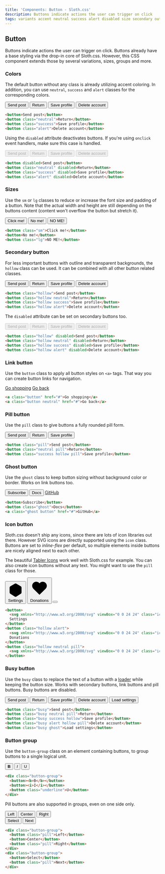 ```yaml
---
title: 'Components: Button - Sloth.css'
description: Buttons indicate actions the user can trigger on click
tags: variants accent neutral success alert disabled size secondary outline link pill ghost icon busy loading group
---
```


## Button

Buttons indicate actions the user can trigger on click. Buttons already have a base styling via the drop-in core of Sloth.css. However, this CSS component extends those by several variations, sizes, groups and more.

### Colors

The default button without any class is already utilizing accent coloring. In addition, you can use `neutral`, `success` and `alert` classes for the corresponding colors.

<div class="demo flex flex-wrap gap-4">
  <button>Send post</button>
  <button class="neutral">Return</button>
  <button class="success">Save profile</button>
  <button class="alert">Delete account</button>
</div>

```html
<button>Send post</button>
<button class="neutral">Return</button>
<button class="success">Save profile</button>
<button class="alert">Delete account</button>
```

Using the `disabled` attribute deactivates buttons. If you're using `onclick` event handlers, make sure this case is handled.

<div class="demo flex flex-wrap gap-4">
  <button disabled>Send post</button>
  <button class="neutral" disabled>Return</button>
  <button class="success" disabled>Save profile</button>
  <button class="alert" disabled>Delete account</button>
</div>

```html
<button disabled>Send post</button>
<button class="neutral" disabled>Return</button>
<button class="success" disabled>Save profile</button>
<button class="alert" disabled>Delete account</button>
```

### Sizes

Use the `sm` or `lg` classes to reduce or increase the font size and padding of a button. Note that the actual width and height are still depending on the buttons content (content won't overflow the button but stretch it).

<div class="demo flex flex-wrap items-center gap-4">
  <button class="sm">Click me!</button>
  <button>No me!</button>
  <button class="lg">NO ME!</button>
</div>

```html
<button class="sm">Click me!</button>
<button>No me!</button>
<button class="lg">NO ME!</button>
```

### Secondary button

For less important buttons with outline and transparent backgrounds, the `hollow` class can be used. It can be combined with all other button related classes.

<div class="demo flex flex-wrap gap-4">
  <button class="hollow">Send post</button>
  <button class="hollow neutral">Return</button>
  <button class="hollow success">Save profile</button>
  <button class="hollow alert">Delete account</button>
</div>

```html
<button class="hollow">Send post</button>
<button class="hollow neutral">Return</button>
<button class="hollow success">Save profile</button>
<button class="hollow alert">Delete account</button>
```

The `disabled` attribute can be set on secondary buttons too.

<div class="demo flex flex-wrap gap-4">
  <button class="hollow" disabled>Send post</button>
  <button class="hollow neutral" disabled>Return</button>
  <button class="hollow success" disabled>Save profile</button>
  <button class="hollow alert" disabled>Delete account</button>
</div>

```html
<button class="hollow" disabled>Send post</button>
<button class="hollow neutral" disabled>Return</button>
<button class="hollow success" disabled>Save profile</button>
<button class="hollow alert" disabled>Delete account</button>
```

### Link button

Use the `button` class to apply all button styles on `<a>` tags. That way you can create button links for navigation.

<div class="demo flex flex-wrap gap-4">
  <a class="button" href="#">Go shopping</a>
  <a class="button neutral" href="#">Go back</a>
</div>

```html
<a class="button" href="#">Go shopping</a>
<a class="button neutral" href="#">Go back</a>
```

### Pill button

Use the `pill` class to give buttons a fully rounded pill form.

<div class="demo flex flex-wrap gap-4">
  <button class="pill">Send post</button>
  <button class="neutral pill">Return</button>
  <button class="success hollow pill">Save profile</button>
</div>

```html
<button class="pill">Send post</button>
<button class="neutral pill">Return</button>
<button class="success hollow pill">Save profile</button>
```

### Ghost button

Use the `ghost` class to keep button sizing without background color or border. Works on link buttons too.

<div class="demo flex flex-wrap gap-4">
  <button>Subscribe</button>
  <button class="ghost">Docs</button>
  <a class="ghost button" href="#">GitHub</a>
</div>

```html
<button>Subscribe</button>
<button class="ghost">Docs</button>
<a class="ghost button" href="#">GitHub</a>
```

### Icon button

Sloth.css doesn't ship any icons, since there are lots of icon libraries out there. However SVG icons are directly supported using the `icon` class. Buttons are set to *inline-flex* per default, so multiple elements inside buttons are nicely aligned next to each other.

The beautiful <a href="https://tabler.io/icons" target="_blank">Tabler Icons</a> work well with Sloth.css for example. You can also create icon buttons without any text. You might want to use the `pill` class for those.

<div class="demo flex flex-wrap gap-4">
  <button>
    <svg xmlns="http://www.w3.org/2000/svg" viewBox="0 0 24 24" class="icon"><path stroke="none" d="M0 0h24v24H0z" fill="none"/><path d="M19.875 6.27a2.225 2.225 0 0 1 1.125 1.948v7.284c0 .809 -.443 1.555 -1.158 1.948l-6.75 4.27a2.269 2.269 0 0 1 -2.184 0l-6.75 -4.27a2.225 2.225 0 0 1 -1.158 -1.948v-7.285c0 -.809 .443 -1.554 1.158 -1.947l6.75 -3.98a2.33 2.33 0 0 1 2.25 0l6.75 3.98h-.033z" /><path d="M12 12m-3 0a3 3 0 1 0 6 0a3 3 0 1 0 -6 0" /></svg>
    Settings
  </button>
  <button class="hollow alert">
    <svg xmlns="http://www.w3.org/2000/svg" viewBox="0 0 24 24" class="icon"><path stroke="none" d="M0 0h24v24H0z" fill="none"/><path d="M19.5 12.572l-7.5 7.428l-7.5 -7.428a5 5 0 1 1 7.5 -6.566a5 5 0 1 1 7.5 6.572" /></svg>
    Donations
  </button>
  <button class="hollow neutral pill">
    <svg xmlns="http://www.w3.org/2000/svg" viewBox="0 0 24 24" class="icon"><path stroke="none" d="M0 0h24v24H0z" fill="none"/><path d="M10 10m-7 0a7 7 0 1 0 14 0a7 7 0 1 0 -14 0" /><path d="M21 21l-6 -6" /></svg>
  </button>
</div>

```html
<button>
  <svg xmlns="http://www.w3.org/2000/svg" viewBox="0 0 24 24" class="icon">...</svg>
  Settings
</button>
<button class="hollow alert">
  <svg xmlns="http://www.w3.org/2000/svg" viewBox="0 0 24 24" class="icon">...</svg>
  Donations
</button>
<button class="hollow neutral pill">
  <svg xmlns="http://www.w3.org/2000/svg" viewBox="0 0 24 24" class="icon">...</svg>
</button>
```

### Busy button

Use the `busy` class to replace the text of a button with a <a href="/components/loader">loader</a> while keeping the button size. Works with secondary buttons, link buttons and pill buttons. Busy buttons are disabled.

<div class="demo flex flex-wrap items-center gap-8">
  <button class="busy">Send post</button>
  <button class="busy neutral pill">Return</button>
  <button class="busy success hollow">Save profile</button>
  <button class="busy alert hollow pill">Delete account</button>
  <button class="busy ghost">Load settings</button>
</div>

```html
<button class="busy">Send post</button>
<button class="busy neutral pill">Return</button>
<button class="busy success hollow">Save profile</button>
<button class="busy alert hollow pill">Delete account</button>
<button class="busy ghost">Load settings</button>
```

### Button group

Use the `button-group` class on an element containing buttons, to group buttons to a single logical unit.

<div class="demo flex flex-wrap gap-4">
  <div class="button-group font-mono">
    <button><b>B</b></button>
    <button><i>I</i></button>
    <button class="underline">U</button>
  </div>
</div>

```html
<div class="button-group">
  <button><b>B</b></button>
  <button><i>I</i></button>
  <button class="underline">U</button>
</div>
```

Pill buttons are also supported in groups, even on one side only.

<div class="demo flex flex-wrap gap-8">
  <div class="button-group">
    <button class="pill">Left</button>
    <button>Center</button>
    <button class="pill">Right</button>
  </div>
  <div class="button-group">
    <button>Select</button>
    <button class="pill">Next</button>
  </div>
</div>

```html
<div class="button-group">
  <button class="pill">Left</button>
  <button>Center</button>
  <button class="pill">Right</button>
</div>
<div class="button-group">
  <button>Select</button>
  <button class="pill">Next</button>
</div>
```
